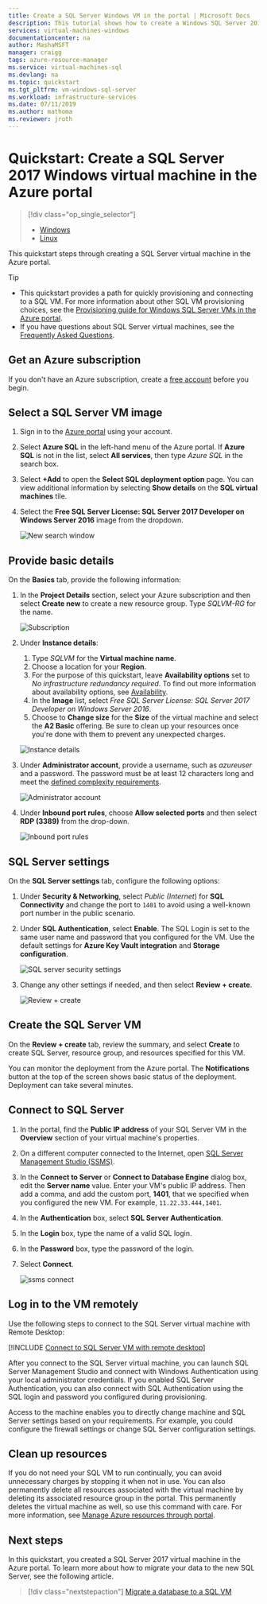 ```yaml
---
title: Create a SQL Server Windows VM in the portal | Microsoft Docs
description: This tutorial shows how to create a Windows SQL Server 2017 virtual machine in the Azure portal.
services: virtual-machines-windows
documentationcenter: na
author: MashaMSFT
manager: craigg
tags: azure-resource-manager
ms.service: virtual-machines-sql
ms.devlang: na
ms.topic: quickstart
ms.tgt_pltfrm: vm-windows-sql-server
ms.workload: infrastructure-services
ms.date: 07/11/2019
ms.author: mathoma
ms.reviewer: jroth
---
```


# Quickstart: Create a SQL Server 2017 Windows virtual machine in the Azure portal

> [!div class="op_single_selector"]
> * [Windows](quickstart-sql-vm-create-portal.md)
> * [Linux](../../linux/sql/provision-sql-server-linux-virtual-machine.md)

This quickstart steps through creating a SQL Server virtual machine in the Azure portal.


  > [!TIP]
  > - This quickstart provides a path for quickly provisioning and connecting to a SQL VM. For more information about other SQL VM provisioning choices, see the [Provisioning guide for Windows SQL Server VMs in the Azure portal](virtual-machines-windows-portal-sql-server-provision.md).
  > - If you have questions about SQL Server virtual machines, see the [Frequently Asked Questions](virtual-machines-windows-sql-server-iaas-faq.md).

## <a id="subscription"></a> Get an Azure subscription

If you don't have an Azure subscription, create a [free account](https://azure.microsoft.com/free/?WT.mc_id=A261C142F) before you begin.

## <a id="select"></a> Select a SQL Server VM image

1. Sign in to the [Azure portal](https://portal.azure.com) using your account.

1. Select **Azure SQL** in the left-hand menu of the Azure portal. If **Azure SQL** is not in the list, select **All services**, then type *Azure SQL* in the search box.
1. Select **+Add** to open the **Select SQL deployment option** page. You can view additional information by selecting **Show details** on the **SQL virtual machines** tile.
1. Select the **Free SQL Server License: SQL Server 2017 Developer on Windows Server 2016** image from the dropdown.

   ![New search window](./media/quickstart-sql-vm-create-portal/select-sql-2017-vm-image.png)


## <a id="configure"></a> Provide basic details

On the **Basics** tab, provide the following information:

1. In the **Project Details** section, select your Azure subscription and then select **Create new** to create a new resource group. Type _SQLVM-RG_ for the name.

   ![Subscription](media/quickstart-sql-vm-create-portal/basics-project-details.png)

1. Under **Instance details**:
    1. Type _SQLVM_ for the **Virtual machine name**. 
    1. Choose a location for your **Region**. 
    1. For the purpose of this quickstart, leave **Availability options** set to _No infrastructure redundancy required_. To find out more information about availability options, see [Availability](../../windows/availability.md). 
    1. In the **Image** list, select _Free SQL Server License: SQL Server 2017 Developer on Windows Server 2016_. 
    1. Choose to **Change size** for the **Size** of the virtual machine and select the **A2 Basic** offering. Be sure to clean up your resources once you're done with them to prevent any unexpected charges. 

   ![Instance details](media/quickstart-sql-vm-create-portal/basics-instance-details.png)

1. Under **Administrator account**, provide a username, such as _azureuser_ and a password. The password must be at least 12 characters long and meet the [defined complexity requirements](../../windows/faq.md#what-are-the-password-requirements-when-creating-a-vm).

   ![Administrator account](media/quickstart-sql-vm-create-portal/basics-administrator-account.png)

1. Under **Inbound port rules**, choose **Allow selected ports** and then select **RDP (3389)** from the drop-down. 

   ![Inbound port rules](media/quickstart-sql-vm-create-portal/basics-inbound-port-rules.png)

## SQL Server settings

On the **SQL Server settings** tab, configure the following options:

1. Under **Security & Networking**, select _Public (Internet_) for **SQL Connectivity** and change the port to `1401` to avoid using a well-known port number in the public scenario. 
1. Under **SQL Authentication**, select **Enable**. The SQL Login is set to the same user name and password that you configured for the VM. Use the default settings for **Azure Key Vault integration** and **Storage configuration**.  

   ![SQL server security settings](media/quickstart-sql-vm-create-portal/sql-server-settings.png)

1. Change any other settings if needed, and then select **Review + create**. 

   ![Review + create](media/quickstart-sql-vm-create-portal/review-create.png)


## Create the SQL Server VM

On the **Review + create** tab, review the summary, and select  **Create** to create SQL Server, resource group, and resources specified for this VM.

You can monitor the deployment from the Azure portal. The **Notifications** button at the top of the screen shows basic status of the deployment. Deployment can take several minutes. 

## Connect to SQL Server

1. In the portal, find the **Public IP address** of your SQL Server VM in the **Overview** section of your virtual machine's properties.

1. On a different computer connected to the Internet, open [SQL Server Management Studio (SSMS)](/sql/ssms/download-sql-server-management-studio-ssms).


1. In the **Connect to Server** or **Connect to Database Engine** dialog box, edit the **Server name** value. Enter your VM's public IP address. Then add a comma, and add the custom port, **1401**, that we specified when you configured the new VM. For example, `11.22.33.444,1401`.

1. In the **Authentication** box, select **SQL Server Authentication**.

1. In the **Login** box, type the name of a valid SQL login.

1. In the **Password** box, type the password of the login.

1. Select **Connect**.

    ![ssms connect](./media/quickstart-sql-vm-create-portal/ssms-connect.png)

## <a id="remotedesktop"></a> Log in to the VM remotely

Use the following steps to connect to the SQL Server virtual machine with Remote Desktop:

[!INCLUDE [Connect to SQL Server VM with remote desktop](../../../../includes/virtual-machines-sql-server-remote-desktop-connect.md)]

After you connect to the SQL Server virtual machine, you can launch SQL Server Management Studio and connect with Windows Authentication using your local administrator credentials. If you enabled SQL Server Authentication, you can also connect with SQL Authentication using the SQL login and password you configured during provisioning.

Access to the machine enables you to directly change machine and SQL Server settings based on your requirements. For example, you could configure the firewall settings or change SQL Server configuration settings.

## Clean up resources

If you do not need your SQL VM to run continually, you can avoid unnecessary charges by stopping it when not in use. You can also permanently delete all resources associated with the virtual machine by deleting its associated resource group in the portal. This permanently deletes the virtual machine as well, so use this command with care. For more information, see [Manage Azure resources through portal](../../../azure-resource-manager/manage-resource-groups-portal.md).


## Next steps

In this quickstart, you created a SQL Server 2017 virtual machine in the Azure portal. To learn more about how to migrate your data to the new SQL Server, see the following article.

> [!div class="nextstepaction"]
> [Migrate a database to a SQL VM](virtual-machines-windows-migrate-sql.md)

